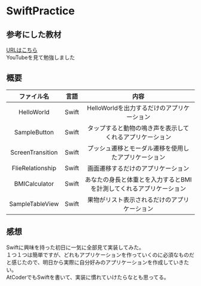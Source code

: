# SwiftPractice

## 参考にした教材
[URLはこちら](https://www.youtube.com/watch?v=3v4OIds-OOg&ab_channel=RikutoSato)  
YouTubeを見て勉強しました

## 概要
|ファイル名|言語|内容|
|:--:|:--:|:--:|
|HelloWorld|Swift|HelloWorldを出力するだけのアプリケーション|
|SampleButton|Swift|タップすると動物の鳴き声を表示してくれるアプリケーション|
|ScreenTransition|Swift|プッシュ遷移とモーダル遷移を使用したアプリケーション|
|FlieRelationship|Swift|画面遷移するだけのアプリケーション|
|BMICalculator|Swift|あなたの身長と体重とを入力するとBMIを計測してくれるアプリケーション|
|SampleTableView|Swift|果物がリスト表示されるだけのアプリケーション|

## 感想
Swiftに興味を持った初日に一気に全部見て実装してみた。  
１つ１つは簡単ですが、どれもアプリケーションを作っていくのに必須なものだと感じたので、明日から実際に自分好みのアプリケーションを作成していきたい。  
AtCoderでもSwiftを書いて、実装に慣れていけたらなとも思ってる。
